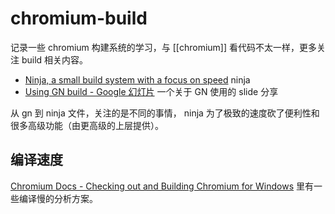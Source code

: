 chromium-build
===

记录一些 chromium 构建系统的学习，与 [[chromium]]  看代码不太一样，更多关注 build 相关内容。


- [Ninja, a small build system with a focus on speed](https://ninja-build.org/) ninja
- [Using GN build - Google 幻灯片](https://docs.google.com/presentation/d/15Zwb53JcncHfEwHpnG_PoIbbzQ3GQi_cpujYwbpcbZo) 一个关于 GN 使用的 slide 分享


从 gn 到 ninja 文件，关注的是不同的事情， ninja 为了极致的速度砍了便利性和很多高级功能（由更高级的上层提供）。


## 编译速度

[Chromium Docs - Checking out and Building Chromium for Windows](https://chromium.googlesource.com/chromium/src/+/main/docs/windows_build_instructions.md#why-is-my-build-slow) 里有一些编译慢的分析方案。